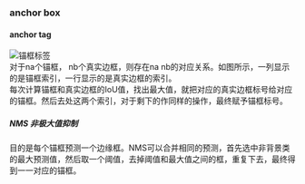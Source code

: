### anchor box
#### anchor tag
![锚框标签](https://pic1.zhimg.com/v2-9a6bff3a43599ba269c8c2872e189434_r.jpg)   
    对于na个锚框， nb个真实边框，则存在na nb的对应关系。如图所示，一列显示的是锚框索引，一行显示的是真实边框的索引。   
        每次计算锚框和真实边框的IoU值，找出最大值，就把对应的真实边框标号给对应的锚框。然后去处这两个索引，对于剩下的作同样的操作，最终赋予锚框标号。
 ##### NMS  非极大值抑制  
  目的是每个锚框预测一个边缘框。NMS可以合并相同的预测，首先选中非背景类的最大预测值，然后取一个阈值，去掉阈值和最大值之间的框，重复下去，最终得到一一对应的锚框。
